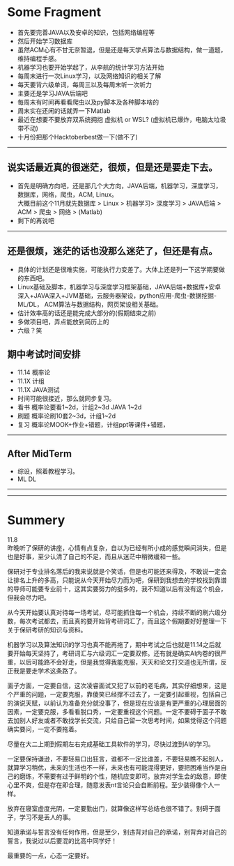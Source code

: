 # Some Fragment
- 首先要完善JAVA以及安卓的知识，包括网络编程等  
- 然后开始学习数据库  
- 虽然ACM心有不甘无奈暂退，但是还是每天学点算法与数据结构，做一道题，维持编程手感。
- 机器学习也要开始学起了，从李航的统计学习方法开始
- 每周末进行一次Linux学习，以及网络知识的相关了解
- 每天要背六级单词，每周三以及每周末听一次听力
- 主要还是学习JAVA后端吧
- 每周末有时间再看看爬虫以及py脚本及各种脚本啥的
- 周末实在还闲的话就弄一下Matlab
- 最近在想要不要放弃双系统拥抱 虚拟机 or WSL? (虚拟机已爆炸，电脑太垃圾带不动)
- 十月份把那个Hacktoberbest做一下(做不了)

---
## 说实话最近真的很迷茫，很烦，但是还是要走下去。
- 首先是明确方向吧，还是那几个大方向，JAVA后端，机器学习，深度学习，数据库，网络，爬虫，ACM, Linux。  
大概目前这个11月就先数据库 > Linux > 机器学习> 深度学习 > JAVA后端 > ACM > 爬虫 > 网络 > (Matlab)
- 剩下的再说吧
---
## 还是很烦，迷茫的话也没那么迷茫了，但还是有点。
- 具体的计划还是很难实施，可能执行力变差了。大体上还是列一下这学期要做的东西吧。
- Linux基础及脚本，机器学习与深度学习框架基础，JAVA后端+数据库+安卓深入+JAVA深入+JVM基础，云服务器架设，python应用-爬虫-数据挖掘-ML/DL， ACM算法与数据结构，网页架设相关基础。
- 估计效率高的话还是能完成大部分的(假期结束之前)
- 多做项目吧，弄点能放到简历上的
- 六级？笑

## 期中考试时间安排
- 11.14 概率论
- 11.1X 计组
- 11.1X JAVA测试
- 时间可能很接近，那么就同步复习。
- 看书 概率论要看1~2d，计组2~3d JAVA 1~2d
- 刷题 概率论刷10套2~3d，计组1~2d
- 复习 概率论MOOK+作业+错题，计组ppt等课件+错题， 

---
## After MidTerm 
- 综设，照着教程学习。
- ML DL
---
---

# Summery
11.8  
昨晚听了保研的讲座，心情有点复杂，自以为已经有所小成的感觉瞬间消失，但是也是好事，至少认清了自己的不足，而且从迷茫中稍微缓和一些。  

保研对于专业排名落后的我来说就是个笑话，但是也可能还来得及，不敢说一定会让排名上升的多高，只能说从今天开始尽力而为吧，保研到我想去的学校找到靠谱的导师可能要专业前十，这其实要努力的挺多的，我不知道以后有没有这个机会，但我会尽力吧。

从今天开始要认真对待每一场考试，尽可能抓住每一个机会，持续不断的刷六级分数，每次考试都去，而且真的要开始背考研词汇了，而且这个假期要好好整理一下关于保研考研的知识与资料。

机器学习以及算法知识的学习也真不能再拖了，期中考试之后也就是11.14之后就要开始每天坚持了，考研词汇与六级词汇一定要双修。还有就是确实AI内卷的很严重，以后可能路不会好走，但是我觉得我能克服，天天和论文打交道也无所谓，反正我是要走学术这条路了。

面子方面，一定要自信，这次凌睿面试又犯了以前的老毛病，其实仔细想来，这是个严重的问题，一定要克服，靠傻笑已经撑不过去了，一定要引起重视，包括自己的演说天赋，以前认为准备充分就没事了，但是现在应该是有更严重的心理层面的因素，一定要克服，多看看脱口秀，一定要重视这个问题。一定不要碍于面子不敢去加别人好友或者不敢找学长交流，只给自己留一次思考时间，如果觉得这个问题确实要问，一定不要拖着。

尽量在大二上期到假期左右完成基础工具软件的学习，尽快过渡到AI的学习。

一定要保持谦逊，不要轻易口出狂言，谁都不一定比谁差，不要轻易瞧不起别人，就算学习稍优，未来的生活也不一样，未来也有可能混得更好，要把困难当作是自己的磨练，不需要有过于鲜明的个性，随机应变即可。放弃对学生会的敌意，即使心里不爽，但是存在即合理，随意发表nt言论只会自断前程。至少装得像个人一样。

放弃在寝室虚度光阴，一定要勤出门，就算像这样写总结也很不错了。别碍于面子，学习不是丢人的事。

知道承诺与誓言没有任何作用，但是至少，别违背对自己的承诺，别背弃对自己的誓言，我说过以后要混的比高中同学好！

最重要的一点，心态一定要好。
